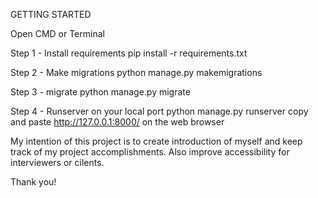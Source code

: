 GETTING STARTED

Open CMD or Terminal

Step 1 - Install requirements
  pip install -r requirements.txt
 
Step 2 - Make migrations
  python manage.py makemigrations

Step 3 - migrate
  python manage.py migrate

Step 4 - Runserver on your local port
    python manage.py runserver
    copy and paste http://127.0.0.1:8000/ on the web browser

My intention of this project is to create introduction of myself and keep track of my project accomplishments.
Also improve accessibility for interviewers or cilents.

Thank you!
